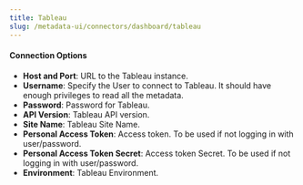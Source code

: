```yaml
---
title: Tableau
slug: /metadata-ui/connectors/dashboard/tableau
---
```


<ConnectorIntro service="dashboard" connector="Tableau"/>

<Requirements />

<MetadataIngestionService connector="Tableau"/>

<h4>Connection Options</h4>

- **Host and Port**: URL to the Tableau instance.
- **Username**: Specify the User to connect to Tableau. It should have enough privileges to read all the metadata.
- **Password**: Password for Tableau.
- **API Version**: Tableau API version.
- **Site Name**: Tableau Site Name.
- **Personal Access Token**: Access token. To be used if not logging in with user/password.
- **Personal Access Token Secret**: Access token Secret. To be used if not logging in with user/password.
- **Environment**: Tableau Environment.

<IngestionScheduleAndDeploy />

<ConnectorOutro connector="Tableau" />

